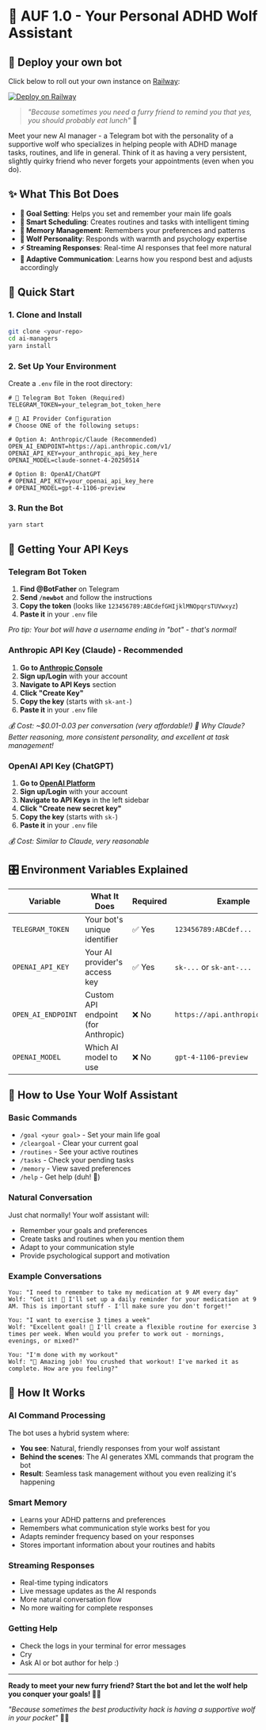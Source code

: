 # 🐺 AUF 1.0 - Your Personal ADHD Wolf Assistant

## 🚀 Deploy your own bot

Click below to roll out your own instance on [Railway](https://railway.app):

[![Deploy on Railway](https://railway.app/button.svg)](https://railway.app/new/template?template=https://github.com/AndrewKirkovski/your-ai-manager)


> *"Because sometimes you need a furry friend to remind you that yes, you should probably eat lunch"* 🐺

Meet your new AI manager - a Telegram bot with the personality of a supportive wolf who specializes in helping people with ADHD manage tasks, routines, and life in general. Think of it as having a very persistent, slightly quirky friend who never forgets your appointments (even when you do).

## ✨ What This Bot Does

- **🎯 Goal Setting**: Helps you set and remember your main life goals
- **📅 Smart Scheduling**: Creates routines and tasks with intelligent timing
- **🧠 Memory Management**: Remembers your preferences and patterns
- **🐺 Wolf Personality**: Responds with warmth and psychology expertise
- **⚡ Streaming Responses**: Real-time AI responses that feel more natural
- **🔄 Adaptive Communication**: Learns how you respond best and adjusts accordingly

## 🚀 Quick Start

### 1. Clone and Install
```bash
git clone <your-repo>
cd ai-managers
yarn install
```

### 2. Set Up Your Environment
Create a `.env` file in the root directory:

```env
# 🔑 Telegram Bot Token (Required)
TELEGRAM_TOKEN=your_telegram_bot_token_here

# 🤖 AI Provider Configuration
# Choose ONE of the following setups:

# Option A: Anthropic/Claude (Recommended)
OPEN_AI_ENDPOINT=https://api.anthropic.com/v1/
OPENAI_API_KEY=your_anthropic_api_key_here
OPENAI_MODEL=claude-sonnet-4-20250514

# Option B: OpenAI/ChatGPT
# OPENAI_API_KEY=your_openai_api_key_here
# OPENAI_MODEL=gpt-4-1106-preview
```

### 3. Run the Bot
```bash
yarn start
```

## 🔑 Getting Your API Keys

### Telegram Bot Token
1. **Find @BotFather** on Telegram
2. **Send `/newbot`** and follow the instructions
3. **Copy the token** (looks like `123456789:ABCdefGHIjklMNOpqrsTUVwxyz`)
4. **Paste it** in your `.env` file

*Pro tip: Your bot will have a username ending in "bot" - that's normal!*

### Anthropic API Key (Claude) - Recommended
1. **Go to [Anthropic Console](https://console.anthropic.com/)**
2. **Sign up/Login** with your account
3. **Navigate to API Keys** section
4. **Click "Create Key"**
5. **Copy the key** (starts with `sk-ant-`)
6. **Paste it** in your `.env` file

*💰 Cost: ~$0.01-0.03 per conversation (very affordable!)*
*🎯 Why Claude? Better reasoning, more consistent personality, and excellent at task management!*

### OpenAI API Key (ChatGPT)
1. **Go to [OpenAI Platform](https://platform.openai.com/)**
2. **Sign up/Login** with your account
3. **Navigate to API Keys** in the left sidebar
4. **Click "Create new secret key"**
5. **Copy the key** (starts with `sk-`)
6. **Paste it** in your `.env` file

*💰 Cost: Similar to Claude, very reasonable*

## 🎛️ Environment Variables Explained

| Variable | What It Does | Required | Example |
|----------|-------------|----------|---------|
| `TELEGRAM_TOKEN` | Your bot's unique identifier | ✅ Yes | `123456789:ABCdef...` |
| `OPENAI_API_KEY` | Your AI provider's access key | ✅ Yes | `sk-...` or `sk-ant-...` |
| `OPEN_AI_ENDPOINT` | Custom API endpoint (for Anthropic) | ❌ No | `https://api.anthropic.com/v1/` |
| `OPENAI_MODEL` | Which AI model to use | ❌ No | `gpt-4-1106-preview` |

## 🐺 How to Use Your Wolf Assistant

### Basic Commands
- `/goal <your goal>` - Set your main life goal
- `/cleargoal` - Clear your current goal
- `/routines` - See your active routines
- `/tasks` - Check your pending tasks
- `/memory` - View saved preferences
- `/help` - Get help (duh! 🐺)

### Natural Conversation
Just chat normally! Your wolf assistant will:
- Remember your goals and preferences
- Create tasks and routines when you mention them
- Adapt to your communication style
- Provide psychological support and motivation

### Example Conversations
```
You: "I need to remember to take my medication at 9 AM every day"
Wolf: "Got it! 🐺 I'll set up a daily reminder for your medication at 9 AM. This is important stuff - I'll make sure you don't forget!"

You: "I want to exercise 3 times a week"
Wolf: "Excellent goal! 💪 I'll create a flexible routine for exercise 3 times per week. When would you prefer to work out - mornings, evenings, or mixed?"

You: "I'm done with my workout"
Wolf: "🎉 Amazing job! You crushed that workout! I've marked it as complete. How are you feeling?"
```

## 🧠 How It Works

### AI Command Processing
The bot uses a hybrid system where:
- **You see**: Natural, friendly responses from your wolf assistant
- **Behind the scenes**: The AI generates XML commands that program the bot
- **Result**: Seamless task management without you even realizing it's happening

### Smart Memory
- Learns your ADHD patterns and preferences
- Remembers what communication style works best for you
- Adapts reminder frequency based on your responses
- Stores important information about your routines and habits

### Streaming Responses
- Real-time typing indicators
- Live message updates as the AI responds
- More natural conversation flow
- No more waiting for complete responses


### Getting Help
- Check the logs in your terminal for error messages
- Cry
- Ask AI or bot author for help :)

---

**Ready to meet your new furry friend? Start the bot and let the wolf help you conquer your goals! 🐺✨**

*"Because sometimes the best productivity hack is having a supportive wolf in your pocket"* 🐺💪


